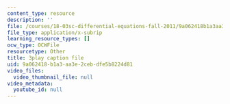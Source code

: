 ```yaml
---
content_type: resource
description: ''
file: /courses/18-03sc-differential-equations-fall-2011/9a062418b1a3aa3e2cebdfe5b8224d81_MdzfsfBNJIw.srt
file_type: application/x-subrip
learning_resource_types: []
ocw_type: OCWFile
resourcetype: Other
title: 3play caption file
uid: 9a062418-b1a3-aa3e-2ceb-dfe5b8224d81
video_files:
  video_thumbnail_file: null
video_metadata:
  youtube_id: null
---
```

